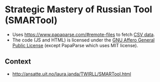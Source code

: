 

# Strategic Mastery of Russian Tool (SMARTool)

- Uses https://www.papaparse.com/#remote-files to fetch [CSV data](https://github.com/valentina-zh/SMARTool-data).
- The code (JS and HTML) is licensed under the
  [GNU Affero General Public License](https://www.gnu.org/licenses/agpl-3.0.en.html)
  (except PapaParse which uses MIT license).


## Context

- http://ansatte.uit.no/laura.janda/TWIRLL/SMARTool.html
